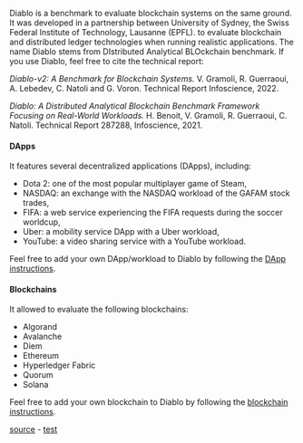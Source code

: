 Diablo is a benchmark to evaluate blockchain systems on the same ground.
It was developed in a partnership between University of Sydney, the Swiss Federal Institute of Technology, Lausanne (EPFL).
to evaluate blockchain and distributed ledger technologies when running realistic applications.
The name Diablo stems from DIstributed Analytical BLOckchain benchmark.
If you use Diablo, feel free to cite the technical report: 

*Diablo-v2: A Benchmark for Blockchain Systems.*
V. Gramoli, R. Guerraoui, A. Lebedev, C. Natoli and G. Voron.
Technical Report Infoscience, 2022.

*Diablo: A Distributed Analytical Blockchain Benchmark Framework Focusing on Real-World Workloads.*
H. Benoit, V. Gramoli, R. Guerraoui, C. Natoli.
Technical Report 287288, Infoscience, 2021.

#### DApps
It features several decentralized applications (DApps), including:
 * Dota 2: one of the most popular multiplayer game of Steam, 
 * NASDAQ: an exchange with the NASDAQ workload of the GAFAM stock trades,
 * FIFA: a web service experiencing the FIFA requests during the soccer worldcup, 
 * Uber: a mobility service DApp with a Uber workload, 
 * YouTube: a video sharing service with a YouTube workload.

Feel free to add your own DApp/workload to Diablo by following the [DApp instructions](dapp-howto).

#### Blockchains
It allowed to evaluate the following blockchains:
 * Algorand
 * Avalanche
 * Diem 
 * Ethereum
 * Hyperledger Fabric
 * Quorum
 * Solana

Feel free to add your own blockchain to Diablo by following the [blockchain instructions](blockchain-howto).

[source](https://github.com/NatoliChris/diablo-benchmark/) - [test](http://194.182.162.199)

